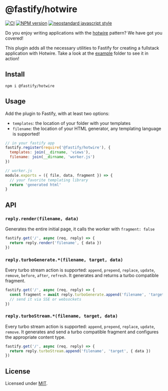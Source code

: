 # @fastify/hotwire

[![CI](https://github.com/fastify/fastify-hotwire/actions/workflows/ci.yml/badge.svg?branch=main)](https://github.com/fastify/fastify-hotwire/actions/workflows/ci.yml)
[![NPM version](https://img.shields.io/npm/v/@fastify/hotwire.svg?style=flat)](https://www.npmjs.com/package/@fastify/hotwire)
[![neostandard javascript style](https://img.shields.io/badge/code_style-neostandard-brightgreen?style=flat)](https://github.com/neostandard/neostandard)

Do you enjoy writing applications with the [hotwire](http://hotwire.dev) pattern?
We have got you covered!

This plugin adds all the necessary utilities to Fastify for creating a fullstack application
with Hotwire. Take a look at the [example](./example) folder to see it in action!

## Install

```
npm i @fastify/hotwire
```

## Usage

Add the plugin to Fastify, with at least two options:

- `templates`: the location of your folder with your templates
- `filename`: the location of your HTML generator, any templating language is supported!

```js
// in your fastify app
fastify.register(require('@fastify/hotwire'), {
  templates: join(__dirname, 'views'),
  filename: join(__dirname, 'worker.js')
})
```

```js
// worker.js
module.exports = ({ file, data, fragment }) => {
  // your favorite templating library
  return 'generated html'
}
```

## API

### `reply.render(filename, data)`

Generates the entire initial page, it calls the worker with `fragment: false`

```js
fastify.get('/', async (req, reply) => {
  return reply.render('filename', { data })
})
```

### `reply.turboGenerate.*(filename, target, data)`

Every turbo stream action is supported: `append`, `prepend`, `replace`, `update`, `remove`, `before`, `after`, `refresh`.
It generates and returns a turbo compatible fragment.

```js
fastify.get('/', async (req, reply) => {
  const fragment = await reply.turboGenerate.append('filename', 'target', { data })
  // send it via SSE or websockets
})
```

### `reply.turboStream.*(filename, target, data)`

Every turbo stream action is supported: `append`, `prepend`, `replace`, `update`, `remove`.
It generates and send a turbo compatible fragment and configures the appropriate content type.

```js
fastify.get('/', async (req, reply) => {
  return reply.turboStream.append('filename', 'target', { data })
})
```

## License

Licensed under [MIT](./LICENSE).

